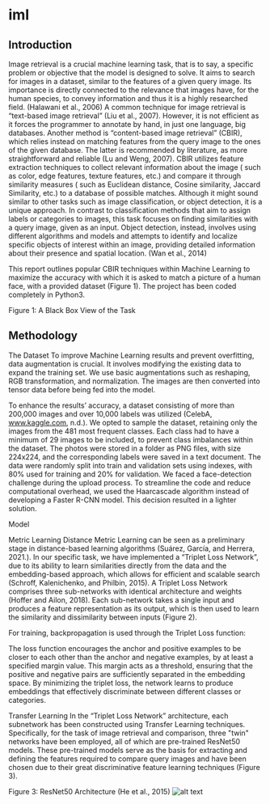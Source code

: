 # iml

## Introduction
Image retrieval is a crucial machine learning task, that is to say, a specific problem or objective that the model is designed to solve. It aims to search for images in a dataset, similar to the features of a given query image.  Its importance is directly connected to the relevance that images have, for the human species, to convey information and thus it is a highly researched field. (Halawani et al., 2006)
A common technique for image retrieval is “text-based image retrieval” (Liu et al., 2007). However, it is not efficient as it forces the programmer to annotate by hand, in just one language,  big databases. Another method is “content-based image retrieval” (CBIR), which relies instead on matching features from the query image to the ones of the given database. The latter is recommended by literature, as more straightforward and reliable (Lu and Weng, 2007). 
CBIR utilizes feature extraction techniques to collect relevant information about the image ( such as color, edge features,  texture features, etc.) and compare it through similarity measures ( such as Euclidean distance, Cosine similarity, Jaccard Similarity, etc.)  to a database of possible matches.
Although it might sound similar to other tasks such as image classification, or object detection, it is a unique approach. In contrast to classification methods that aim to assign labels or categories to images, this task focuses on finding similarities with a query image, given as an input. Object detection, instead, involves using different algorithms and models and attempts to identify and localize specific objects of interest within an image, providing detailed information about their presence and spatial location. (Wan et al., 2014)

This report outlines popular CBIR techniques within Machine Learning to maximize the accuracy with which it is asked to match a picture of a human face, with a provided dataset (Figure 1). The project has been coded completely in Python3.

Figure 1: A Black Box View of the Task


## Methodology

The Dataset
To improve Machine Learning results and prevent overfitting, data augmentation is crucial. It involves modifying the existing data to expand the training set. We use basic augmentations such as reshaping, RGB transformation, and normalization. The images are then converted into tensor data before being fed into the model.

To enhance the results’ accuracy, a dataset consisting of more than 200,000 images and over 10,000 labels was utilized (CelebA, www.kaggle.com, n.d.). We opted to sample the dataset, retaining only the images from the 481 most frequent classes. Each class had to have a minimum of 29 images to be included, to prevent class imbalances within the dataset. 
The photos were stored in a folder as PNG files, with size 224x224, and the corresponding labels were saved in a text document. The data were randomly split into train and validation sets using indexes, with 80% used for training and 20% for validation.
We faced a face-detection challenge during the upload process. To streamline the code and reduce computational overhead, we used the Haarcascade algorithm instead of developing a Faster R-CNN model. This decision resulted in a lighter solution.

Model 

Metric Learning 
Distance Metric Learning can be seen as a preliminary stage in distance-based learning algorithms (Suárez, García, and Herrera, 2021.). In our specific task, we have implemented a “Triplet Loss Network”, due to its ability to learn similarities directly from the data and the embedding-based approach, which allows for efficient and scalable search (Schroff, Kalenichenko, and Philbin, 2015).
A Triplet Loss Network comprises three sub-networks with identical architecture and weights (Hoffer and Ailon, 2018).  Each sub-network takes a single input and produces a feature representation as its output, which is then used to learn the similarity and dissimilarity between inputs (Figure 2).

For training, backpropagation is used through the Triplet Loss function:

The loss function encourages the anchor and positive examples to be closer to each other than the anchor and negative examples, by at least a specified margin value. This margin acts as a threshold, ensuring that the positive and negative pairs are sufficiently separated in the embedding space. By minimizing the triplet loss, the network learns to produce embeddings that effectively discriminate between different classes or categories.


Transfer Learning
In the “Triplet Loss Network” architecture, each subnetwork has been constructed using Transfer Learning techniques. Specifically, for the task of image retrieval and comparison, three "twin" networks have been employed, all of which are pre-trained ResNet50 models. These pre-trained models serve as the basis for extracting and defining the features required to compare query images and have been chosen due to their great discriminative feature learning techniques (Figure 3).

Figure 3: ResNet50 Architecture (He et al., 2015)
![alt text](https://github.com/Munkh99/iml/master/figures/Figure_1.png?raw=true)


